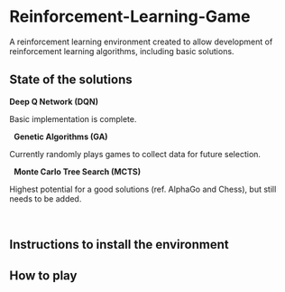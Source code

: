 # Reinforcement-Learning-Game

A reinforcement learning environment created to allow development of reinforcement learning algorithms, including basic solutions.
&nbsp;
## State of the solutions

**Deep Q Network (DQN)**

Basic implementation is complete.

&nbsp;
**Genetic Algorithms (GA)**

Currently randomly plays games to collect data for future selection.

&nbsp;
**Monte Carlo Tree Search (MCTS)**

Highest potential for a good solutions (ref. AlphaGo and Chess), but still needs to be added. 

&nbsp;
## Instructions to install the environment

## How to play
